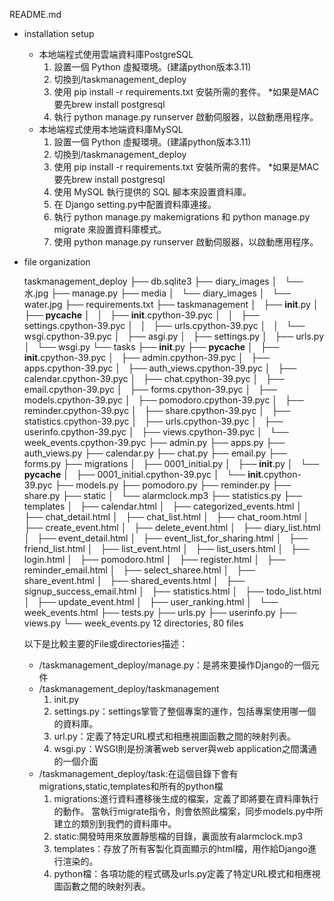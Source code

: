 README.md

- installation setup
    - 本地端程式使用雲端資料庫PostgreSQL
        1.  設置一個 Python 虛擬環境。(建議python版本3.11) 
        2.  切換到/taskmanagement_deploy
        3.  使用 pip install -r requirements.txt 安裝所需的套件。
            *如果是MAC 要先brew install postgresql
        4.  執行 python manage.py runserver 啟動伺服器，以啟動應用程序。
    - 本地端程式使用本地端資料庫MySQL
        1.  設置一個 Python 虛擬環境。(建議python版本3.11) 
        2.  切換到/taskmanagement_deploy
        3.  使用 pip install -r requirements.txt 安裝所需的套件。
            *如果是MAC 要先brew install postgresql
        4.  使用 MySQL 執行提供的 SQL 腳本來設置資料庫。
        5.  在 Django  setting.py中配置資料庫連接。
        6.  執行 python manage.py makemigrations 和 python manage.py migrate 來設置資料庫模式。
        7.  使用 python manage.py runserver 啟動伺服器，以啟動應用程序。

- file organization
    
    taskmanagement_deploy
    ├── db.sqlite3
    ├── diary_images
    │   └── 水.jpg
    ├── manage.py
    ├── media
    │   └── diary_images
    │       └── water.jpg
    ├── requirements.txt
    ├── taskmanagement
    │   ├── __init__.py
    │   ├── __pycache__
    │   │   ├── __init__.cpython-39.pyc
    │   │   ├── settings.cpython-39.pyc
    │   │   ├── urls.cpython-39.pyc
    │   │   └── wsgi.cpython-39.pyc
    │   ├── asgi.py
    │   ├── settings.py
    │   ├── urls.py
    │   └── wsgi.py
    └── tasks
        ├── __init__.py
        ├── __pycache__
        │   ├── __init__.cpython-39.pyc
        │   ├── admin.cpython-39.pyc
        │   ├── apps.cpython-39.pyc
        │   ├── auth_views.cpython-39.pyc
        │   ├── calendar.cpython-39.pyc
        │   ├── chat.cpython-39.pyc
        │   ├── email.cpython-39.pyc
        │   ├── forms.cpython-39.pyc
        │   ├── models.cpython-39.pyc
        │   ├── pomodoro.cpython-39.pyc
        │   ├── reminder.cpython-39.pyc
        │   ├── share.cpython-39.pyc
        │   ├── statistics.cpython-39.pyc
        │   ├── urls.cpython-39.pyc
        │   ├── userinfo.cpython-39.pyc
        │   ├── views.cpython-39.pyc
        │   └── week_events.cpython-39.pyc
        ├── admin.py
        ├── apps.py
        ├── auth_views.py
        ├── calendar.py
        ├── chat.py
        ├── email.py
        ├── forms.py
        ├── migrations
        │   ├── 0001_initial.py
        │   ├── __init__.py
        │   └── __pycache__
        │       ├── 0001_initial.cpython-39.pyc
        │       └── __init__.cpython-39.pyc
        ├── models.py
        ├── pomodoro.py
        ├── reminder.py
        ├── share.py
        ├── static
        │   └── alarmclock.mp3
        ├── statistics.py
        ├── templates
        │   ├── calendar.html
        │   ├── categorized_events.html
        │   ├── chat_detail.html
        │   ├── chat_list.html
        │   ├── chat_room.html
        │   ├── create_event.html
        │   ├── delete_event.html
        │   ├── diary_list.html
        │   ├── event_detail.html
        │   ├── event_list_for_sharing.html
        │   ├── friend_list.html
        │   ├── list_event.html
        │   ├── list_users.html
        │   ├── login.html
        │   ├── pomodoro.html
        │   ├── register.html
        │   ├── reminder_email.html
        │   ├── select_sharee.html
        │   ├── share_event.html
        │   ├── shared_events.html
        │   ├── signup_success_email.html
        │   ├── statistics.html
        │   ├── todo_list.html
        │   ├── update_event.html
        │   ├── user_ranking.html
        │   └── week_events.html
        ├── tests.py
        ├── urls.py
        ├── userinfo.py
        ├── views.py
        └── week_events.py
    12 directories, 80 files
    
    以下是比較主要的File或directories描述：
    - /taskmanagement_deploy/manage.py：是將來要操作Django的一個元件
    - /taskmanagement_deploy/taskmanagement
        1. init.py
        2. settings.py：settings掌管了整個專案的運作，包括專案使用哪一個的資料庫。
        3. url.py：定義了特定URL模式和相應視圖函數之間的映射列表。
        4. wsgi.py：WSGI則是扮演著web server與web application之間溝通的一個介面
    - /taskmanagement_deploy/task:在這個目錄下會有migrations,static,templates和所有的python檔
        1. migrations:進行資料遷移後生成的檔案，定義了即將要在資料庫執行的動作。
           當執行migrate指令，則會依照此檔案，同步models.py中所建立的類別到我們的資料庫中。
        2. static:開發時用來放置靜態檔的目錄，裏面放有alarmclock.mp3
        3. templates：存放了所有客製化頁面顯示的html檔，用作給Django進行渲染的。
        4. python檔：各項功能的程式碼及urls.py定義了特定URL模式和相應視圖函數之間的映射列表。
        
